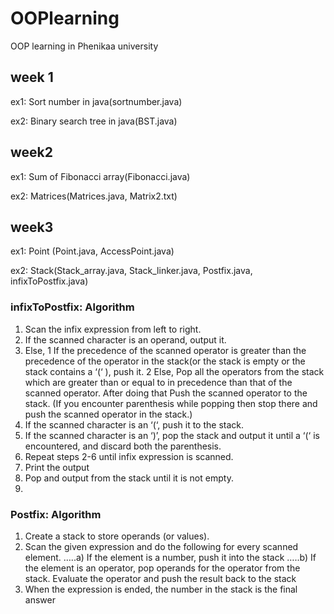 # OOPlearning
OOP learning in Phenikaa university
## week 1
ex1: Sort number in java(sortnumber.java)

ex2: Binary search tree in java(BST.java)
## week2
ex1: Sum of Fibonacci array(Fibonacci.java)

ex2: Matrices(Matrices.java, Matrix2.txt)
## week3
ex1: Point (Point.java, AccessPoint.java)

ex2: Stack(Stack_array.java, Stack_linker.java, Postfix.java, infixToPostfix.java)

### infixToPostfix: Algorithm 
1. Scan the infix expression from left to right. 
2. If the scanned character is an operand, output it. 
3. Else, 
      1 If the precedence of the scanned operator is greater than the precedence of the operator in the stack(or the stack is empty or the stack contains a ‘(‘ ), push it. 
      2 Else, Pop all the operators from the stack which are greater than or equal to in precedence than that of the scanned operator. After doing that Push the scanned operator to the stack. (If you encounter parenthesis while popping then stop there and push the scanned operator in the stack.) 
4. If the scanned character is an ‘(‘, push it to the stack. 
5. If the scanned character is an ‘)’, pop the stack and output it until a ‘(‘ is encountered, and discard both the parenthesis. 
6. Repeat steps 2-6 until infix expression is scanned. 
7. Print the output 
8. Pop and output from the stack until it is not empty.
9. 
### Postfix: Algorithm
1) Create a stack to store operands (or values). 
2) Scan the given expression and do the following for every scanned element. 
…..a) If the element is a number, push it into the stack 
…..b) If the element is an operator, pop operands for the operator from the stack. Evaluate the operator and push the result back to the stack 
3) When the expression is ended, the number in the stack is the final answer 
